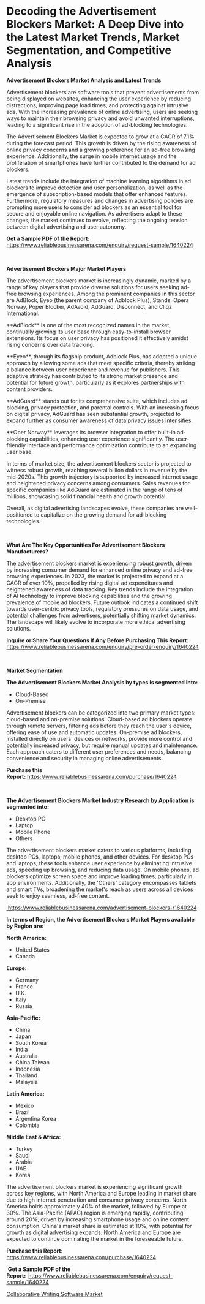 <p><h1>Decoding the Advertisement Blockers Market: A Deep Dive into the Latest Market Trends, Market Segmentation, and Competitive Analysis</h1></p><p><strong>Advertisement Blockers Market Analysis and Latest Trends</strong></p>
<p><p>Advertisement blockers are software tools that prevent advertisements from being displayed on websites, enhancing the user experience by reducing distractions, improving page load times, and protecting against intrusive ads. With the increasing prevalence of online advertising, users are seeking ways to maintain their browsing privacy and avoid unwanted interruptions, leading to a significant rise in the adoption of ad-blocking technologies.</p><p>The Advertisement Blockers Market is expected to grow at a CAGR of 7.1% during the forecast period. This growth is driven by the rising awareness of online privacy concerns and a growing preference for an ad-free browsing experience. Additionally, the surge in mobile internet usage and the proliferation of smartphones have further contributed to the demand for ad blockers.</p><p>Latest trends include the integration of machine learning algorithms in ad blockers to improve detection and user personalization, as well as the emergence of subscription-based models that offer enhanced features. Furthermore, regulatory measures and changes in advertising policies are prompting more users to consider ad blockers as an essential tool for secure and enjoyable online navigation. As advertisers adapt to these changes, the market continues to evolve, reflecting the ongoing tension between digital advertising and user autonomy.</p></p>
<p><strong>Get a Sample PDF of the Report:&nbsp;</strong> <a href="https://www.reliablebusinessarena.com/enquiry/request-sample/1640224?utm_campaign=3195&utm_medium=2&utm_source=Github&utm_content=ia&utm_term=05032025&utm_id=advertisement-blockers">https://www.reliablebusinessarena.com/enquiry/request-sample/1640224</a></p>
<p>&nbsp;</p>
<p><strong>Advertisement Blockers Major Market Players</strong></p>
<p><p>The advertisement blockers market is increasingly dynamic, marked by a range of key players that provide diverse solutions for users seeking ad-free browsing experiences. Among the prominent companies in this sector are AdBlock, Eyeo (the parent company of Adblock Plus), Stands, Opera Norway, Poper Blocker, AdAvoid, AdGuard, Disconnect, and Cliqz International.</p><p>**AdBlock** is one of the most recognized names in the market, continually growing its user base through easy-to-install browser extensions. Its focus on user privacy has positioned it effectively amidst rising concerns over data tracking.</p><p>**Eyeo**, through its flagship product, Adblock Plus, has adopted a unique approach by allowing some ads that meet specific criteria, thereby striking a balance between user experience and revenue for publishers. This adaptive strategy has contributed to its strong market presence and potential for future growth, particularly as it explores partnerships with content providers.</p><p>**AdGuard** stands out for its comprehensive suite, which includes ad blocking, privacy protection, and parental controls. With an increasing focus on digital privacy, AdGuard has seen substantial growth, projected to expand further as consumer awareness of data privacy issues intensifies.</p><p>**Oper Norway** leverages its browser integration to offer built-in ad-blocking capabilities, enhancing user experience significantly. The user-friendly interface and performance optimization contribute to an expanding user base.</p><p>In terms of market size, the advertisement blockers sector is projected to witness robust growth, reaching several billion dollars in revenue by the mid-2020s. This growth trajectory is supported by increased internet usage and heightened privacy concerns among consumers. Sales revenues for specific companies like AdGuard are estimated in the range of tens of millions, showcasing solid financial health and growth potential.</p><p>Overall, as digital advertising landscapes evolve, these companies are well-positioned to capitalize on the growing demand for ad-blocking technologies.</p></p>
<p>&nbsp;</p>
<p><strong>What Are The Key Opportunities For Advertisement Blockers Manufacturers?</strong></p>
<p><p>The advertisement blockers market is experiencing robust growth, driven by increasing consumer demand for enhanced online privacy and ad-free browsing experiences. In 2023, the market is projected to expand at a CAGR of over 10%, propelled by rising digital ad expenditures and heightened awareness of data tracking. Key trends include the integration of AI technology to improve blocking capabilities and the growing prevalence of mobile ad blockers. Future outlook indicates a continued shift towards user-centric privacy tools, regulatory pressures on data usage, and potential challenges from advertisers, potentially shifting market dynamics. The landscape will likely evolve to incorporate more ethical advertising solutions.</p></p>
<p><strong>Inquire or Share Your Questions If Any Before Purchasing This Report:</strong> <a href="https://www.reliablebusinessarena.com/enquiry/pre-order-enquiry/1640224?utm_campaign=3195&utm_medium=2&utm_source=Github&utm_content=ia&utm_term=05032025&utm_id=advertisement-blockers">https://www.reliablebusinessarena.com/enquiry/pre-order-enquiry/1640224</a></p>
<p>&nbsp;</p>
<p><strong>Market Segmentation</strong></p>
<p><strong>The Advertisement Blockers Market Analysis by types is segmented into:</strong></p>
<p><ul><li>Cloud-Based</li><li>On-Premise</li></ul></p>
<p><p>Advertisement blockers can be categorized into two primary market types: cloud-based and on-premise solutions. Cloud-based ad blockers operate through remote servers, filtering ads before they reach the user's device, offering ease of use and automatic updates. On-premise ad blockers, installed directly on users' devices or networks, provide more control and potentially increased privacy, but require manual updates and maintenance. Each approach caters to different user preferences and needs, balancing convenience and security in managing online advertisements.</p></p>
<p><strong>Purchase this Report:&nbsp;</strong><a href="https://www.reliablebusinessarena.com/purchase/1640224?utm_campaign=3195&utm_medium=2&utm_source=Github&utm_content=ia&utm_term=05032025&utm_id=advertisement-blockers">https://www.reliablebusinessarena.com/purchase/1640224</a></p>
<p>&nbsp;</p>
<p><strong>The Advertisement Blockers Market Industry Research by Application is segmented into:</strong></p>
<p><ul><li>Desktop PC</li><li>Laptop</li><li>Mobile Phone</li><li>Others</li></ul></p>
<p><p>The advertisement blockers market caters to various platforms, including desktop PCs, laptops, mobile phones, and other devices. For desktop PCs and laptops, these tools enhance user experience by eliminating intrusive ads, speeding up browsing, and reducing data usage. On mobile phones, ad blockers optimize screen space and improve loading times, particularly in app environments. Additionally, the 'Others' category encompasses tablets and smart TVs, broadening the market's reach as users across all devices seek to enjoy seamless, ad-free content.</p></p>
<p><a href="https://www.reliablebusinessarena.com/advertisement-blockers-r1640224?utm_campaign=3195&utm_medium=2&utm_source=Github&utm_content=ia&utm_term=05032025&utm_id=advertisement-blockers">&nbsp;https://www.reliablebusinessarena.com/advertisement-blockers-r1640224</a></p>
<p><strong>In terms of Region, the Advertisement Blockers Market Players available by Region are:</strong></p>
<p>
    <p> <strong> North America: </strong>
        <ul>
            <li>United States</li>
            <li>Canada</li>
        </ul>
        </p> 
    <p> <strong> Europe: </strong>
        <ul>
            <li>Germany</li>
            <li>France</li>
            <li>U.K.</li>
            <li>Italy</li>
            <li>Russia</li>
        </ul>
        </p> 
    <p> <strong> Asia-Pacific: </strong>
        <ul>
            <li>China</li>
            <li>Japan</li>
            <li>South Korea</li>
            <li>India</li>
            <li>Australia</li>
            <li>China Taiwan</li>
            <li>Indonesia</li>
            <li>Thailand</li>
            <li>Malaysia</li>
        </ul>
        </p> 
    <p> <strong> Latin America: </strong>
        <ul>
            <li>Mexico</li>
            <li>Brazil</li>
            <li>Argentina Korea</li>
            <li>Colombia</li>
        </ul>
        </p> 
    <p> <strong> Middle East & Africa: </strong>
        <ul>
            <li>Turkey</li>
            <li>Saudi</li>
            <li>Arabia</li>
            <li>UAE</li>
            <li>Korea</li>
        </ul>
    </p>
    </p>
<p><p>The advertisement blockers market is experiencing significant growth across key regions, with North America and Europe leading in market share due to high internet penetration and consumer privacy concerns. North America holds approximately 40% of the market, followed by Europe at 30%. The Asia-Pacific (APAC) region is emerging rapidly, contributing around 20%, driven by increasing smartphone usage and online content consumption. China's market share is estimated at 10%, with potential for growth as digital advertising expands. North America and Europe are expected to continue dominating the market in the foreseeable future.</p></p>
<p><strong>Purchase this Report: </strong><a href="https://www.reliablebusinessarena.com/purchase/1640224?utm_campaign=3195&utm_medium=2&utm_source=Github&utm_content=ia&utm_term=05032025&utm_id=advertisement-blockers">https://www.reliablebusinessarena.com/purchase/1640224</a></p>
<p>&nbsp;<strong>Get a Sample PDF of the Report:&nbsp;&nbsp;</strong><a href="https://www.reliablebusinessarena.com/enquiry/request-sample/1640224?utm_campaign=3195&utm_medium=2&utm_source=Github&utm_content=ia&utm_term=05032025&utm_id=advertisement-blockers">https://www.reliablebusinessarena.com/enquiry/request-sample/1640224</a></p>
<p><strong></strong></p>
<p><p><a href="https://github.com/kaddahblejc/Market-Research-Report-List-1/blob/main/collaborative-writing-software-market.md?utm_campaign=3195&utm_medium=2&utm_source=Github&utm_content=ia&utm_term=05032025&utm_id=advertisement-blockers">Collaborative Writing Software Market</a></p></p>